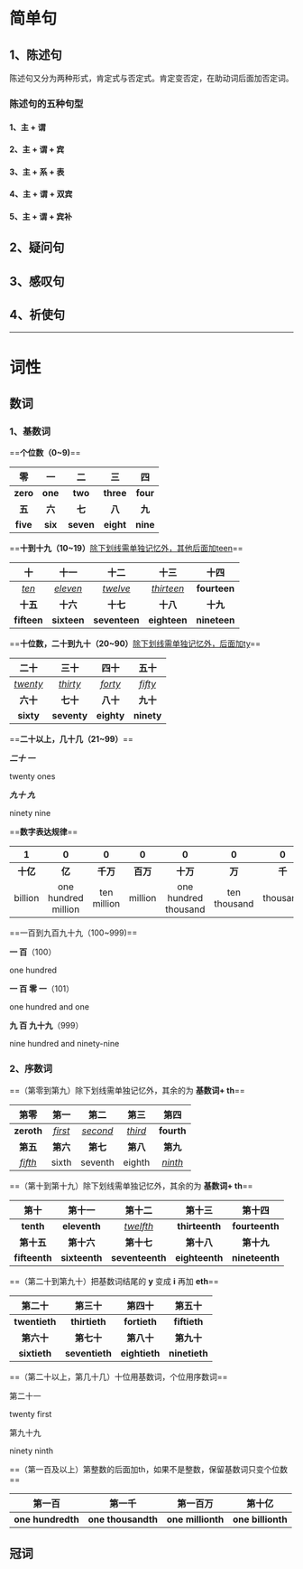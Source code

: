 # 简单句

## 1、陈述句

陈述句又分为两种形式，肯定式与否定式。肯定变否定，在助动词后面加否定词。

### 陈述句的五种句型

#### 1、主 + 谓

#### 2、主 + 谓 + 宾

#### 3、主 + 系 + 表

#### 4、主 + 谓 + 双宾

#### 5、主 + 谓 + 宾补

## 2、疑问句

## 3、感叹句

##  4、祈使句



---



# 词性

## 数词

### 1、基数词

==**个位数（0~9)**==

|    零    |   一    |    二     |    三     |    四    |
| :------: | :-----: | :-------: | :-------: | :------: |
| **zero** | **one** |  **two**  | **three** | **four** |
|  **五**  | **六**  |  **七**   |  **八**   |  **九**  |
| **five** | **six** | **seven** | **eight** | **nine** |



==**十到十九（10~19）**<u>除下划线需单独记忆外，其他后面加teen</u>==

|      十      |      十一       |      十二       |       十三        |     十四     |
| :----------: | :-------------: | :-------------: | :---------------: | :----------: |
| *<u>ten</u>* | *<u>eleven</u>* | *<u>twelve</u>* | *<u>thirteen</u>* | **fourteen** |
|   **十五**   |    **十六**     |    **十七**     |     **十八**      |   **十九**   |
| **fifteen**  |   **sixteen**   |  **seventeen**  |   **eighteen**    | **nineteen** |



==**十位数，二十到九十（20~90）**<u>除下划线需单独记忆外，后面加ty</u>==

|      二十       |      三十       |      四十      |      五十      |
| :-------------: | :-------------: | :------------: | :------------: |
| *<u>twenty</u>* | *<u>thirty</u>* | *<u>forty</u>* | *<u>fifty</u>* |
|    **六十**     |    **七十**     |    **八十**    |    **九十**    |
|    **sixty**    |   **seventy**   |   **eighty**   |   **ninety**   |



==**二十以上，几十几（21~99）**==

***二十          一***

twenty     ones

***九十          九***

ninety      nine



==**数字表达规律**==

|    1     |          0          |      0      |    0     |          0           |      0       |    0     |    0    |   0    |   0    |
| :------: | :-----------------: | :---------: | :------: | :------------------: | :----------: | :------: | :-----: | :----: | :----: |
| **十亿** |       **亿**        |  **千万**   | **百万** |       **十万**       |    **万**    |  **千**  | **百**  | **十** | **个** |
| billion  | one hundred million | ten million | million  | one hundred thousand | ten thousand | thousand | hundred |  ten   |  one   |

==一百到九百九十九（100~999)==

**一        百**（100）

one hundred



**一        百          零    一**（101）

one hundred and one



**九          百                    九十九**（999）

nine hundred and ninety-nine



### 2、序数词

==（第零到第九）除下划线需单独记忆外，其余的为 **基数词+ th**==

|      第零      |      第一      |      第二       |      第三      |      第四      |
| :------------: | :------------: | :-------------: | :------------: | :------------: |
|   **zeroth**   | *<u>first</u>* | *<u>second</u>* | *<u>third</u>* |   **fourth**   |
|    **第五**    |    **第六**    |    **第七**     |    **第八**    |    **第九**    |
| *<u>fifth</u>* |     sixth      |     seventh     |     eighth     | *<u>ninth</u>* |

==（第十到第十九）除下划线需单独记忆外，其余的为 **基数词+ th**==

|     第十      |    第十一     |      第十二      |     第十三     |     第十四     |
| :-----------: | :-----------: | :--------------: | :------------: | :------------: |
|   **tenth**   | **eleventh**  | *<u>twelfth</u>* | **thirteenth** | **fourteenth** |
|  **第十五**   |  **第十六**   |    **第十七**    |   **第十八**   |   **第十九**   |
| **fifteenth** | **sixteenth** | **seventeenth**  | **eighteenth** | **nineteenth** |

==（第二十到第九十）把基数词结尾的 **y** 变成 **i** 再加 **eth**==

|    第二十     |     第三十     |    第四十     |    第五十     |
| :-----------: | :------------: | :-----------: | :-----------: |
| **twentieth** | **thirtieth**  | **fortieth**  | **fiftieth**  |
|  **第六十**   |   **第七十**   |  **第八十**   |  **第九十**   |
| **sixtieth**  | **seventieth** | **eightieth** | **ninetieth** |

==（第二十以上，第几十几）十位用基数词，个位用序数词==

第二十一

twenty first

第九十九

ninety ninth



==（第一百及以上）第整数的后面加th，如果不是整数，保留基数词只变个位数==

|      第一百       |       第一千       |     第一百万      |      第十亿       |
| :---------------: | :----------------: | :---------------: | :---------------: |
| **one hundredth** | **one thousandth** | **one millionth** | **one billionth** |



## 冠词

